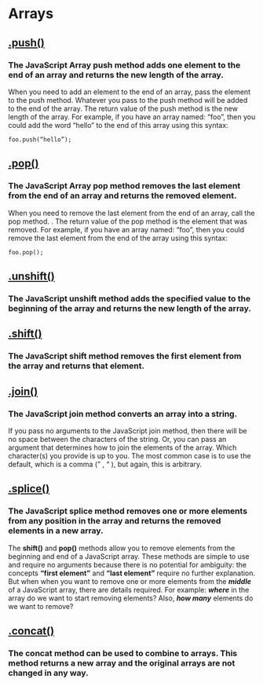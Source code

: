 # Arrays

## [.push()](#push)

### The JavaScript Array push method adds one element to the end of an array and returns the new length of the array.

When you need to add an element to the end of an array, pass the element to the push method. Whatever you pass to the push method will be added to the end of the array. The return value of the push method is the new length of the array. For example, if you have an array named: “foo”, then you could add the word “hello” to the end of this array using this syntax:

```
foo.push(“hello”);
```

## [.pop()](#pop)

### The JavaScript Array pop method removes the last element from the end of an array and returns the removed element.

When you need to remove the last element from the end of an array, call the pop method. . The return value of the pop method is the element that was removed. For example, if you have an array named: “foo”, then you could remove the last element from the end of the array using this syntax:

```
foo.pop();
```

## [.unshift()](#unshift)

### The JavaScript unshift method adds the specified value to the beginning of the array and returns the new length of the array.

## [.shift()](#shift)

### The JavaScript shift method removes the first element from the array and returns that element.

## [.join()](#join)

### The JavaScript join method converts an array into a string.

If you pass no arguments to the JavaScript join method, then there will be no space between the characters of the string. Or, you can pass an argument that determines how to join the elements of the array. Which character(s) you provide is up to you. The most common case is to use the default, which is a comma (” , “ ), but again, this is arbitrary.

## [.splice()](#splice)

### The JavaScript splice method removes one or more elements from any position in the array and returns the removed elements in a new array.

The **shift()** and **pop()** methods allow you to remove elements from the beginning and end of a JavaScript array. These methods are simple to use and require no arguments because there is no potential for ambiguity: the concepts **“first element”** and **“last element”** require no further explanation. But when when you want to remove one or more elements from the ***middle*** of a JavaScript array, there are details required. For example: ***where*** in the array do we want to start removing elements? Also, ***how many*** elements do we want to remove?

## [.concat()](#concat)

### The concat method can be used to combine to arrays. This method returns a new array and the original arrays are not changed in any way.

